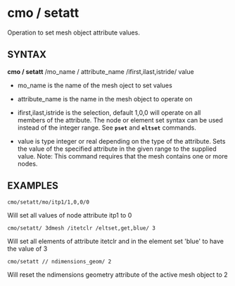 # cmo / setatt

Operation to set mesh object attribute values.

## SYNTAX

**cmo / setatt** /mo_name / attribute_name /ifirst,ilast,istride/ value

- mo_name is the name of the mesh oject to set values

- attribute_name is the name in the mesh object to operate on

- ifirst,ilast,istride is the selection, default 1,0,0 will operate on all members of the attribute. The node or element set syntax can be used instead of the integer range. See **`pset`** and **`eltset`** commands.

- value is type integer or real depending on the type of the attribute.
Sets the value of the specified attribute in the given range to the
supplied value.
Note: This command requires that the mesh contains one or more nodes.


## EXAMPLES

```
cmo/setatt/mo/itp1/1,0,0/0
```
Will set all values of node attribute itp1 to 0

```
cmo/setatt/ 3dmesh /itetclr /eltset,get,blue/ 3
```
Will set all elements of attribute itetclr and in the element set 'blue' to have the value of 3

```
cmo/setatt // ndimensions_geom/ 2
```
Will reset the ndimensions geometry attribute of the active mesh object to 2
